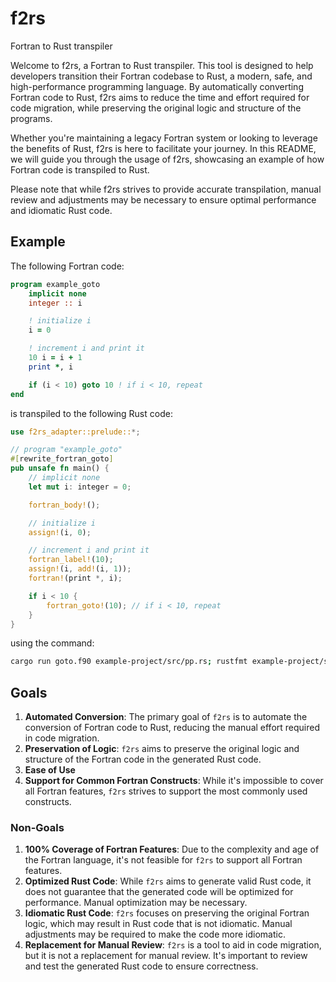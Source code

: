 # f2rs
 Fortran to Rust transpiler

Welcome to f2rs, a Fortran to Rust transpiler. This tool is designed to help developers transition their Fortran codebase to Rust, a modern, safe, and high-performance programming language. By automatically converting Fortran code to Rust, f2rs aims to reduce the time and effort required for code migration, while preserving the original logic and structure of the programs.

Whether you're maintaining a legacy Fortran system or looking to leverage the benefits of Rust, f2rs is here to facilitate your journey. In this README, we will guide you through the usage of f2rs, showcasing an example of how Fortran code is transpiled to Rust.

Please note that while f2rs strives to provide accurate transpilation, manual review and adjustments may be necessary to ensure optimal performance and idiomatic Rust code.

## Example
The following Fortran code:
```fortran
program example_goto
    implicit none
    integer :: i

    ! initialize i
    i = 0

    ! increment i and print it
    10 i = i + 1
    print *, i

    if (i < 10) goto 10 ! if i < 10, repeat
end
```

is transpiled to the following Rust code:

```rust
use f2rs_adapter::prelude::*;

// program "example_goto"
#[rewrite_fortran_goto]
pub unsafe fn main() {
    // implicit none
    let mut i: integer = 0;

    fortran_body!();

    // initialize i
    assign!(i, 0);

    // increment i and print it
    fortran_label!(10);
    assign!(i, add!(i, 1));
    fortran!(print *, i);

    if i < 10 {
        fortran_goto!(10); // if i < 10, repeat
    }
}
```

using the command:
```sh
cargo run goto.f90 example-project/src/pp.rs; rustfmt example-project/src/pp.rs; cargo fix -p example-project --allow-dirty
```

## Goals

1. **Automated Conversion**: The primary goal of `f2rs` is to automate the conversion of Fortran code to Rust, reducing the manual effort required in code migration.
1. **Preservation of Logic**: `f2rs` aims to preserve the original logic and structure of the Fortran code in the generated Rust code.
1. **Ease of Use**
1. **Support for Common Fortran Constructs**: While it's impossible to cover all Fortran features, `f2rs` strives to support the most commonly used constructs.

### Non-Goals

1. **100% Coverage of Fortran Features**: Due to the complexity and age of the Fortran language, it's not feasible for `f2rs` to support all Fortran features.
1. **Optimized Rust Code**: While `f2rs` aims to generate valid Rust code, it does not guarantee that the generated code will be optimized for performance. Manual optimization may be necessary.
1. **Idiomatic Rust Code**: `f2rs` focuses on preserving the original Fortran logic, which may result in Rust code that is not idiomatic. Manual adjustments may be required to make the code more idiomatic.
1. **Replacement for Manual Review**: `f2rs` is a tool to aid in code migration, but it is not a replacement for manual review. It's important to review and test the generated Rust code to ensure correctness.